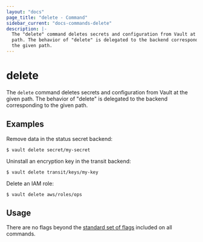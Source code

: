 ```yaml
---
layout: "docs"
page_title: "delete - Command"
sidebar_current: "docs-commands-delete"
description: |-
  The "delete" command deletes secrets and configuration from Vault at the given
  path. The behavior of "delete" is delegated to the backend corresponding to
  the given path.
---
```


# delete

The `delete` command deletes secrets and configuration from Vault at the given
path. The behavior of "delete" is delegated to the backend corresponding to the
given path.

## Examples

Remove data in the status secret backend:

```text
$ vault delete secret/my-secret
```

Uninstall an encryption key in the transit backend:

```text
$ vault delete transit/keys/my-key
```

Delete an IAM role:

```text
$ vault delete aws/roles/ops
```

## Usage

There are no flags beyond the [standard set of flags](/docs/commands/index.html)
included on all commands.
